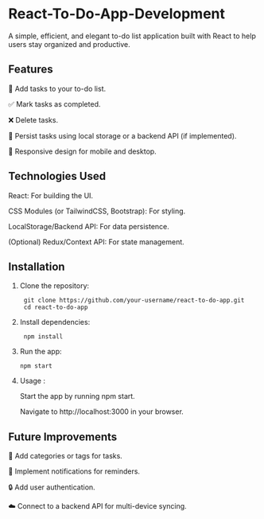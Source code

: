 ﻿# React-To-Do-App-Development

A simple, efficient, and elegant to-do list application built with React to help users stay organized and productive.


## Features 

📝 Add tasks to your to-do list.

✅ Mark tasks as completed.

❌ Delete tasks.

📅 Persist tasks using local storage or a backend API (if implemented).

🔄 Responsive design for mobile and desktop.


## Technologies Used 

React: For building the UI.

CSS Modules (or TailwindCSS, Bootstrap): For styling.

LocalStorage/Backend API: For data persistence.

(Optional) Redux/Context API: For state management.


## Installation

1) Clone the repository:

        git clone https://github.com/your-username/react-to-do-app.git
        cd react-to-do-app

2) Install dependencies:

        npm install

3) Run the app:

       npm start

4) Usage :
   
      Start the app by running npm start.

      Navigate to http://localhost:3000 in your browser.



## Future Improvements

🌟 Add categories or tags for tasks.

🔔 Implement notifications for reminders.

🔒 Add user authentication.

☁️ Connect to a backend API for multi-device syncing.


